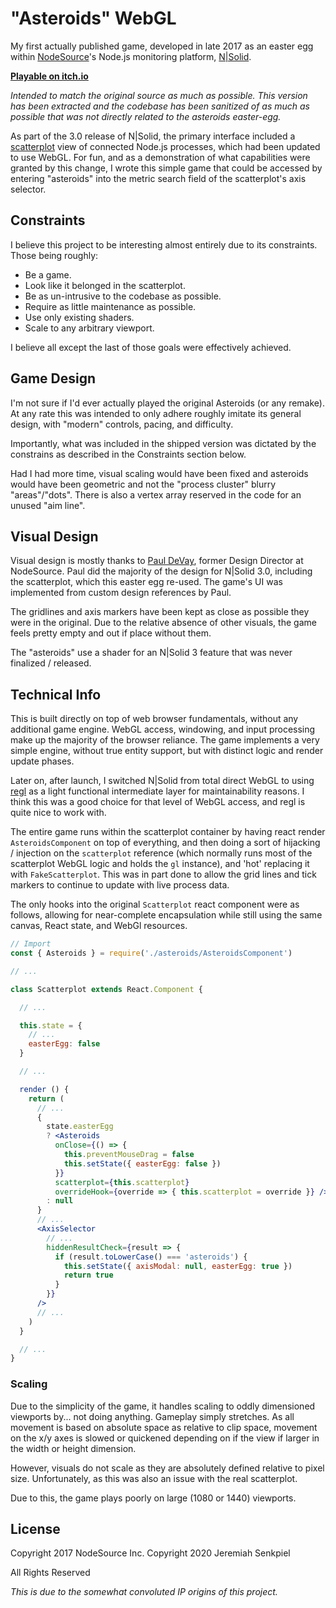 # "Asteroids" WebGL

My first actually published game, developed in late 2017 as an easter egg within [NodeSource][]'s Node.js monitoring platform, [N|Solid][].

**[Playable on itch.io](https://fishrock.itch.io/asteroids-easter-egg)**

_Intended to match the original source as much as possible. This version has been extracted and the codebase has been sanitized of as much as possible that was not directly related to the asteroids easter-egg._

As part of the 3.0 release of N|Solid, the primary interface included a [scatterplot][] view of connected Node.js processes, which had been updated to use WebGL. For fun, and as a demonstration of what capabilities were granted by this change, I wrote this simple game that could be accessed by entering "asteroids" into the metric search field of the scatterplot's axis selector.

## Constraints

I believe this project to be interesting almost entirely due to its constraints.
Those being roughly:
- Be a game.
- Look like it belonged in the scatterplot.
- Be as un-intrusive to the codebase as possible.
- Require as little maintenance as possible.
- Use only existing shaders.
- Scale to any arbitrary viewport.

I believe all except the last of those goals were effectively achieved.

## Game Design

I'm not sure if I'd ever actually played the original Asteroids (or any remake).
At any rate this was intended to only adhere roughly imitate its general design, with "modern" controls, pacing, and difficulty.

Importantly, what was included in the shipped version was dictated by the constrains as described in the Constraints section below.

Had I had more time, visual scaling would have been fixed and asteroids would have been geometric and not the "process cluster" blurry "areas"/"dots". There is also a vertex array reserved in the code for an unused "aim line".

## Visual Design

Visual design is mostly thanks to [Paul DeVay][], former Design Director at NodeSource.
Paul did the majority of the design for N|Solid 3.0, including the scatterplot, which this easter egg re-used. The game's UI was implemented from custom design references by Paul.

The gridlines and axis markers have been kept as close as possible they were in the original. Due to the relative absence of other visuals, the game feels pretty empty and out if place without them.

The "asteroids" use a shader for an N|Solid 3 feature that was never finalized / released.

## Technical Info

This is built directly on top of web browser fundamentals, without any additional game engine. WebGL access, windowing, and input processing make up the majority of the browser reliance. The game implements a very simple engine, without true entity support, but with distinct logic and render update phases.

Later on, after launch, I switched N|Solid from total direct WebGL to using [regl][] as a light functional intermediate layer for maintainability reasons. I think this was a good choice for that level of WebGL access, and regl is quite nice to work with.

The entire game runs within the scatterplot container by having react render `AsteroidsComponent` on top of everything, and then doing a sort of hijacking / injection on the `scatterplot` reference (which normally runs most of the scatterplot WebGL logic and holds the `gl` instance), and 'hot' replacing it with `FakeScatterplot`. This was in part done to allow the grid lines and tick markers to continue to update with live process data.

The only hooks into the original `Scatterplot` react component were as follows, allowing for near-complete encapsulation while still using the same canvas, React state, and WebGl resources.

```jsx
// Import
const { Asteroids } = require('./asteroids/AsteroidsComponent')

// ...

class Scatterplot extends React.Component {

  // ...

  this.state = {
    // ...
    easterEgg: false
  }

  // ...

  render () {
    return (
      // ...
      {
        state.easterEgg
        ? <Asteroids
          onClose={() => {
            this.preventMouseDrag = false
            this.setState({ easterEgg: false })
          }}
          scatterplot={this.scatterplot}
          overrideHook={override => { this.scatterplot = override }} />
        : null
      }
      // ...
      <AxisSelector
        // ...
        hiddenResultCheck={result => {
          if (result.toLowerCase() === 'asteroids') {
            this.setState({ axisModal: null, easterEgg: true })
            return true
          }
        }}
      />
      // ...
    )
  }

  // ...
}
```

### Scaling

Due to the simplicity of the game, it handles scaling to oddly dimensioned viewports by... not doing anything. Gameplay simply stretches. As all movement is based on absolute space as relative to clip space, movement on the x/y axes is slowed or quickened depending on if the view if larger in the width or height dimension.

However, visuals do not scale as they are absolutely defined relative to pixel size. Unfortunately, as this was also an issue with the real scatterplot.

Due to this, the game plays poorly on large (1080 or 1440) viewports.

## License

Copyright 2017 NodeSource Inc.
Copyright 2020 Jeremiah Senkpiel

All Rights Reserved

_This is due to the somewhat convoluted IP origins of this project._

[NodeSource]: https://nodesource.com/
[N|Solid]: https://nodesource.com/products/nsolid
[scatterplot]: https://en.wikipedia.org/wiki/Scatter_plot
[Paul DeVay]: https://pdv.works/
[regl]: https://github.com/regl-project/regl
